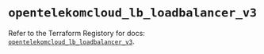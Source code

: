 # `opentelekomcloud_lb_loadbalancer_v3`

Refer to the Terraform Registory for docs: [`opentelekomcloud_lb_loadbalancer_v3`](https://www.terraform.io/docs/providers/opentelekomcloud/r/lb_loadbalancer_v3).
